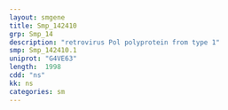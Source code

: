 ```yaml
---
layout: smgene
title: Smp_142410
grp: Smp_14
description: "retrovirus Pol polyprotein from type 1"
smp: Smp_142410.1
uniprot: "G4VE63"
length:  1998
cdd: "ns"
kk: ns
categories: sm
---
```

